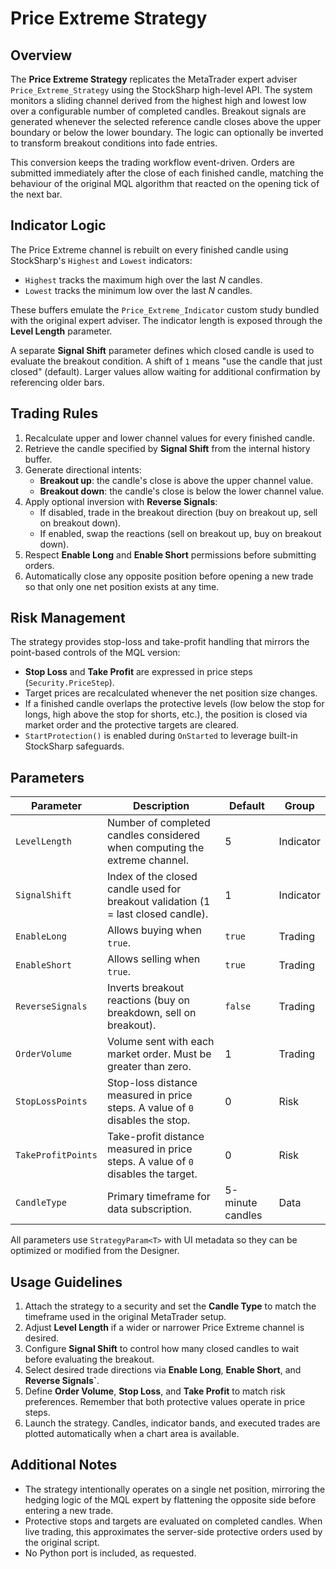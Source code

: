 # Price Extreme Strategy

## Overview

The **Price Extreme Strategy** replicates the MetaTrader expert adviser `Price_Extreme_Strategy` using the StockSharp high-level API. The system monitors a sliding channel derived from the highest high and lowest low over a configurable number of completed candles. Breakout signals are generated whenever the selected reference candle closes above the upper boundary or below the lower boundary. The logic can optionally be inverted to transform breakout conditions into fade entries.

This conversion keeps the trading workflow event-driven. Orders are submitted immediately after the close of each finished candle, matching the behaviour of the original MQL algorithm that reacted on the opening tick of the next bar.

## Indicator Logic

The Price Extreme channel is rebuilt on every finished candle using StockSharp's `Highest` and `Lowest` indicators:

- `Highest` tracks the maximum high over the last *N* candles.
- `Lowest` tracks the minimum low over the last *N* candles.

These buffers emulate the `Price_Extreme_Indicator` custom study bundled with the original expert adviser. The indicator length is exposed through the **Level Length** parameter.

A separate **Signal Shift** parameter defines which closed candle is used to evaluate the breakout condition. A shift of `1` means "use the candle that just closed" (default). Larger values allow waiting for additional confirmation by referencing older bars.

## Trading Rules

1. Recalculate upper and lower channel values for every finished candle.
2. Retrieve the candle specified by **Signal Shift** from the internal history buffer.
3. Generate directional intents:
   - **Breakout up**: the candle's close is above the upper channel value.
   - **Breakout down**: the candle's close is below the lower channel value.
4. Apply optional inversion with **Reverse Signals**:
   - If disabled, trade in the breakout direction (buy on breakout up, sell on breakout down).
   - If enabled, swap the reactions (sell on breakout up, buy on breakout down).
5. Respect **Enable Long** and **Enable Short** permissions before submitting orders.
6. Automatically close any opposite position before opening a new trade so that only one net position exists at any time.

## Risk Management

The strategy provides stop-loss and take-profit handling that mirrors the point-based controls of the MQL version:

- **Stop Loss** and **Take Profit** are expressed in price steps (`Security.PriceStep`).
- Target prices are recalculated whenever the net position size changes.
- If a finished candle overlaps the protective levels (low below the stop for longs, high above the stop for shorts, etc.), the position is closed via market order and the protective targets are cleared.
- `StartProtection()` is enabled during `OnStarted` to leverage built-in StockSharp safeguards.

## Parameters

| Parameter | Description | Default | Group |
|-----------|-------------|---------|-------|
| `LevelLength` | Number of completed candles considered when computing the extreme channel. | 5 | Indicator |
| `SignalShift` | Index of the closed candle used for breakout validation (1 = last closed candle). | 1 | Indicator |
| `EnableLong` | Allows buying when `true`. | `true` | Trading |
| `EnableShort` | Allows selling when `true`. | `true` | Trading |
| `ReverseSignals` | Inverts breakout reactions (buy on breakdown, sell on breakout). | `false` | Trading |
| `OrderVolume` | Volume sent with each market order. Must be greater than zero. | 1 | Trading |
| `StopLossPoints` | Stop-loss distance measured in price steps. A value of `0` disables the stop. | 0 | Risk |
| `TakeProfitPoints` | Take-profit distance measured in price steps. A value of `0` disables the target. | 0 | Risk |
| `CandleType` | Primary timeframe for data subscription. | 5-minute candles | Data |

All parameters use `StrategyParam<T>` with UI metadata so they can be optimized or modified from the Designer.

## Usage Guidelines

1. Attach the strategy to a security and set the **Candle Type** to match the timeframe used in the original MetaTrader setup.
2. Adjust **Level Length** if a wider or narrower Price Extreme channel is desired.
3. Configure **Signal Shift** to control how many closed candles to wait before evaluating the breakout.
4. Select desired trade directions via **Enable Long**, **Enable Short**, and **Reverse Signals`**.
5. Define **Order Volume**, **Stop Loss**, and **Take Profit** to match risk preferences. Remember that both protective values operate in price steps.
6. Launch the strategy. Candles, indicator bands, and executed trades are plotted automatically when a chart area is available.

## Additional Notes

- The strategy intentionally operates on a single net position, mirroring the hedging logic of the MQL expert by flattening the opposite side before entering a new trade.
- Protective stops and targets are evaluated on completed candles. When live trading, this approximates the server-side protective orders used by the original script.
- No Python port is included, as requested.
